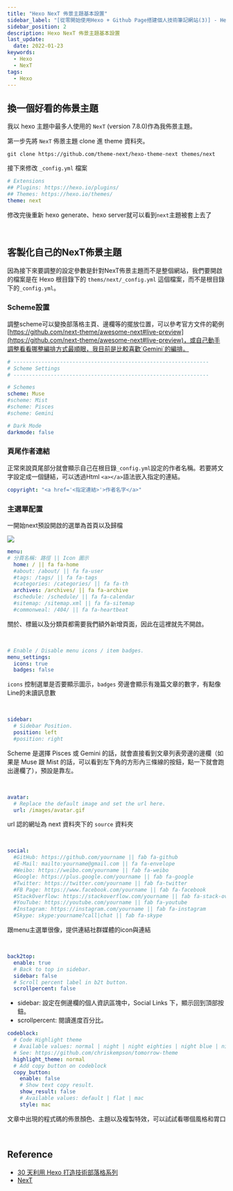```yaml
---
title: "Hexo NexT 佈景主題基本設置"
sidebar_label: "[從零開始使用Hexo + Github Page搭建個人技術筆記網站(3)] - Hexo NexT 佈景主題基本設置"
sidebar_position: 2
description: Hexo NexT 佈景主題基本設置
last_update:
  date: 2022-01-23
keywords:
  - Hexo
  - NexT
tags:
  - Hexo
---
```


## **換一個好看的佈景主題**

我以 hexo 主題中最多人使用的 `NexT` (version 7.8.0)作為我佈景主題。  

第一步先將 `NexT` 佈景主題 clone 進 theme 資料夾。

```shell
git clone https://github.com/theme-next/hexo-theme-next themes/next
```

接下來修改 `_config.yml` 檔案

```yaml
# Extensions
## Plugins: https://hexo.io/plugins/
## Themes: https://hexo.io/themes/
theme: next 
```

修改完後重新 hexo generate、hexo server就可以看到`next`主題被套上去了


<br/>


## **客製化自己的NexT佈景主題**

因為接下來要調整的設定參數是針對NexT佈景主題而不是整個網站，我們要開啟的檔案是在 Hexo 根目錄下的 `thems/next/_config.yml` 這個檔案，而不是根目錄下的`_config.yml`。

<!-- more -->



### **Scheme設置**

調整scheme可以變換部落格主頁、邊欄等的擺放位置，可以參考官方文件的範例[https://github.com/next-theme/awesome-next#live-preview](https://github.com/next-theme/awesome-next#live-preview)，或自己動手調整看看哪整編排方式最順眼，我目前是比較喜歡`Gemini`的編排。

```yaml
# ---------------------------------------------------------------
# Scheme Settings
# ---------------------------------------------------------------

# Schemes
scheme: Muse
#scheme: Mist
#scheme: Pisces
#scheme: Gemini

# Dark Mode
darkmode: false
```



### **頁尾作者連結**

正常來說頁尾部分就會顯示自己在根目錄`_config.yml`設定的作者名稱。若要將文字設定成一個鏈結，可以透過Html `<a></a>`語法嵌入指定的連結。

```yaml
copyright: "<a href='<指定連結>'>作者名字</a>"
```



### **主選單配置**

一開始next預設開啟的選單為首頁以及歸檔

![](https://res.cloudinary.com/djtoo8orh/image/upload/v1673801434/Hexo%20Blog/2022-01-23-hexo-from-scratch-3/menu_n03qji.png)

```yaml
menu:
# 分頁名稱: 路徑 || Icon 圖示
  home: / || fa fa-home
  #about: /about/ || fa fa-user
  #tags: /tags/ || fa fa-tags
  #categories: /categories/ || fa fa-th
  archives: /archives/ || fa fa-archive
  #schedule: /schedule/ || fa fa-calendar
  #sitemap: /sitemap.xml || fa fa-sitemap
  #commonweal: /404/ || fa fa-heartbeat
```

關於、標籤以及分類頁都需要我們額外新增頁面，因此在這裡就先不開啟。

<br/>

```yaml
# Enable / Disable menu icons / item badges.
menu_settings:
  icons: true
  badges: false
```

`icons` 控制選單是否要顯示圖示，`badges` 旁邊會顯示有幾篇文章的數字，有點像Line的未讀訊息數

<br/>

```yaml
sidebar:
  # Sidebar Position.
  position: left
  #position: right
```

Scheme 是選擇 Pisces 或 Gemini 的話，就會直接看到文章列表旁邊的邊欄（如果是 Muse 跟 Mist 的話，可以看到左下角的方形內三條線的按鈕，點一下就會跑出邊欄了），預設是靠左。

<br/>

```yaml
avatar:
  # Replace the default image and set the url here.
  url: /images/avatar.gif
```

url 認的網址為 next 資料夾下的 `source` 資料夾

<br/>

```yaml
social:
  #GitHub: https://github.com/yourname || fab fa-github
  #E-Mail: mailto:yourname@gmail.com || fa fa-envelope
  #Weibo: https://weibo.com/yourname || fab fa-weibo
  #Google: https://plus.google.com/yourname || fab fa-google
  #Twitter: https://twitter.com/yourname || fab fa-twitter
  #FB Page: https://www.facebook.com/yourname || fab fa-facebook
  #StackOverflow: https://stackoverflow.com/yourname || fab fa-stack-overflow
  #YouTube: https://youtube.com/yourname || fab fa-youtube
  #Instagram: https://instagram.com/yourname || fab fa-instagram
  #Skype: skype:yourname?call|chat || fab fa-skype
```

跟menu主選單很像，提供連結社群媒體的icon與連結

<br/>

```yaml
back2top:
  enable: true
  # Back to top in sidebar.
  sidebar: false
  # Scroll percent label in b2t button.
  scrollpercent: false
```

- sidebar: 設定在側邊欄的個人資訊區塊中，Social Links 下，顯示回到頂部按鈕。
- scrollpercent: 閱讀進度百分比。

```yaml
codeblock:
  # Code Highlight theme
  # Available values: normal | night | night eighties | night blue | night bright | solarized | solarized dark | galactic
  # See: https://github.com/chriskempson/tomorrow-theme
  highlight_theme: normal
  # Add copy button on codeblock
  copy_button:
    enable: false
    # Show text copy result.
    show_result: false
    # Available values: default | flat | mac
    style: mac
```

文章中出現的程式碼的佈景顏色、主題以及複製特效，可以試試看哪個風格和胃口


<br/>


## **Reference**

- [30 天利用 Hexo 打造技術部落格系列](https://ithelp.ithome.com.tw/users/20139218/ironman/3910)
- [NexT](https://github.com/next-theme/hexo-theme-next)